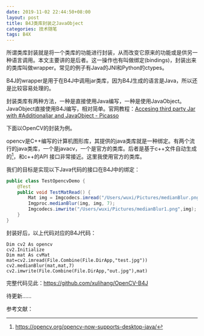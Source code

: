 ```yaml
---
date: 2019-11-02 22:44:50+08:00
layout: post
title: B4J类库封装之JavaObject
categories: 技术随笔
tags: B4X
---
```


所谓类库封装就是将一个类库的功能进行封装，从而改变它原来的功能或是供另一种语言调用。本文主要讲的是后者。这一操作也有叫做绑定(bindings)，封装出来的类库叫做wrapper。常见的例子有Java的JNI和Python的ctypes。

B4J的wrapper是用于在B4J中调用jar类库，因为B4J生成的语言是Java，所以还是比较容易处理的。

封装类库有两种方法，一种是直接使用Java编写，一种是使用JavaObject。JavaObject直接使用B4J编写，相对简单。官网教程：[Accesing third party Jar with #Additionaljar and JavaObject - Picasso](https://www.b4x.com/android/forum/threads/accesing-third-party-jar-with-additionaljar-and-javaobject-picasso.40904/)

下面以OpenCV的封装为例。

opencv是C++编写的计算机图形库，其提供的java类库就是一种绑定。有两个流行的java类库，一个是javacv，一个是官方的类库。后者是基于c++文件自动生成的[^opencv-java]，和c++的API 接口非常接近。这里我使用官方的类库。

我们的目标是实现以下Java代码的接口在B4J中的绑定：

```java
public class TestOpencvDemo {   
    @Test    
    public void TestMatRead() {
        Mat img = Imgcodecs.imread("/Users/wuxi/Pictures/medianBlur.png");
        Imgproc.medianBlur(img, img, 7);
        Imgcodecs.imwrite("/Users/wuxi/Pictures/medianBlur1.png",img);         img.release();     
	}
}
```

封装好后，以上代码对应的B4J代码：

```basic
Dim cv2 As opencv
cv2.Initialize
Dim mat As cvMat
mat=cv2.imread(File.Combine(File.DirApp,"test.jpg"))
cv2.medianBlur(mat,mat,7)
cv2.imwrite(File.Combine(File.DirApp,"out.jpg"),mat)
```

完整代码见此：<https://github.com/xulihang/OpenCV-B4J>

待更新……



参考文献：

[^opencv-java]: <https://opencv.org/opencv-now-supports-desktop-java/>
[^csdn]: [Opencv——基于Java环境搭建](https://blog.csdn.net/wx19900503/article/details/93889510)

